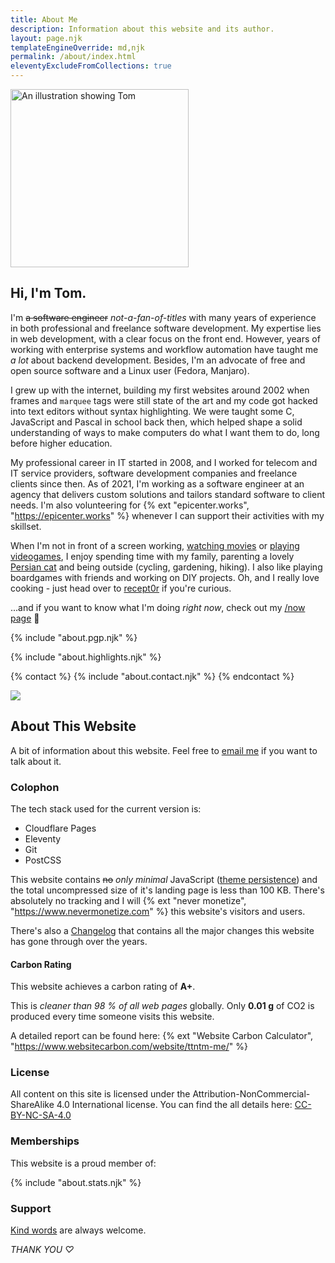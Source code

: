 ```yaml
---
title: About Me
description: Information about this website and its author.
layout: page.njk
templateEngineOverride: md,njk
permalink: /about/index.html
eleventyExcludeFromCollections: true
---
```


<div class="flex flex-row justify-content-between align-items-center flex-wrap mb1">
  <div class="w25 w75m p1 mx-auto">
    <img class="img-fluid circle shadow u-photo" src="/img/ttntm.webp" alt="An illustration showing Tom" title="Yup, that could be me." width="285" height="285">
  </div>
  <div class="w75 w100m indent-2-md">
    <h2 class="h3">
      Hi, I'm Tom.
    </h2>
    <p class="p-note m0">
      I'm <s>a software engineer</s> <em>not-a-fan-of-titles</em> with many years of experience in both professional and freelance software development. My expertise lies in web development, with a clear focus on the front end. However, years of working with enterprise systems and workflow automation have taught me <em>a lot</em> about backend development. Besides, I'm an advocate of free and open source software and a Linux user (Fedora, Manjaro).
    </p>
  </div>
</div>

I grew up with the internet, building my first websites around 2002 when frames and `marquee` tags were still state of the art and my code got hacked into text editors without syntax highlighting. We were taught some C, JavaScript and Pascal in school back then, which helped shape a solid understanding of ways to make computers do what I want them to do, long before higher education.

My professional career in IT started in 2008, and I worked for telecom and IT service providers, software development companies and freelance clients since then. As of 2021, I'm working as a software engineer at an agency that delivers custom solutions and tailors standard software to client needs. I'm also volunteering for {% ext "epicenter.works", "https://epicenter.works" %} whenever I can support their activities with my skillset.

When I'm not in front of a screen working, <a href="https://watch3r.app" target="_blank">watching movies</a> or [playing videogames](/games/), I enjoy spending time with my family, parenting a lovely [Persian cat](#cat) and being outside (cycling, gardening, hiking). I also like playing boardgames with friends and working on DIY projects. Oh, and I really love cooking - just head over to <a href="https://recept0r.com" target="_blank">recept0r</a> if you're curious.

...and if you want to know what I'm doing _right now_, check out my [/now page](/now/) 🚀

{% include "about.pgp.njk" %}

{% include "about.highlights.njk" %}

<div class="hr shadow mt2 mb2"></div>

{% contact %}
  {% include "about.contact.njk" %}
{% endcontact %}

<p id="cat" class="text-center mt2 mb0">
  <a href="https://pixelfed.social/alfithecat" rel="noreferrer" target="_blank" title="Meow!">
    <img class="m0 mx-auto" src="/img/walking_cat.gif">
  </a>
</p>
<div class="hr shadow mb2" style="margin-top: 0;"></div>

## About This Website

A bit of information about this website. Feel free to <a href="mailto:ttntm@pm.me?subject=About your website">email me</a> if you want to talk about it.

### Colophon

The tech stack used for the current version is:

- Cloudflare Pages
- Eleventy
- Git
- PostCSS

This website contains <s>no</s> _only minimal_ JavaScript ([theme persistence](/blog/dark-mode/)) and the total uncompressed size of it's landing page is less than 100 KB. There's absolutely no tracking and I will {% ext "never monetize", "https://www.nevermonetize.com" %} this website's visitors and users.

There's also a [Changelog](/changelog/) that contains all the major changes this website has gone through over the years.

#### Carbon Rating

This website achieves a carbon rating of **A+**.

This is _cleaner than 98 % of all web pages_ globally.
Only **0.01 g** of CO2 is produced every time someone visits this website.

A detailed report can be found here: {% ext "Website Carbon Calculator", "https://www.websitecarbon.com/website/ttntm-me/" %}

### License

<a id="license"></a>All content on this site is licensed under the Attribution-NonCommercial-ShareAlike 4.0 International license. You can find the all details here: <a href="https://creativecommons.org/licenses/by-nc-sa/4.0/deed.en" rel="noreferrer" target="_blank">CC-BY-NC-SA-4.0</a>

### Memberships

This website is a proud member of:

{% include "about.stats.njk" %}

### Support

<a href="mailto:ttntm@pm.me">Kind words</a> are always welcome.

_THANK YOU &#9825;_
